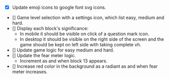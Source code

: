 - [x] Update emoji icons to google font svg icons.
- [] Game level selection with a settings icon, which list easy, medium and hard.
- [] Display each block's significance:
  - In mobile it should be visible on click of a question mark icon.
  - In desktop it should be visible on the right side of the screen and the game should be kept on left side with taking complete vh.
- [] Update game logic for easy medium and hard.
- [] Update the fear meter logic.
  - Increment as and when block 13 appears.
- [] Increase red color in the background as a radiant as and when fear meter increases.